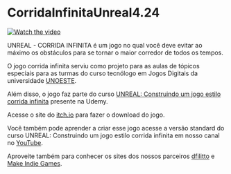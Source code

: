 # CorridaInfinitaUnreal4.24

[![Watch the video](https://img.itch.zone/aW1nLzQ0OTkyMzEuanBn/347x500/gRS2b2.jpg)](https://youtu.be/YWO6EMCddSk)

UNREAL - CORRIDA INFINITA  é um jogo no qual você deve evitar ao máximo os obstáculos para se tornar o maior corredor de todos os tempos.

O jogo corrida infinita serviu como projeto para as aulas de tópicos especiais  para as turmas do curso tecnólogo em Jogos Digitais da universidade [UNOESTE](http://unoeste.br/).

Além disso, o jogo faz parte do curso [UNREAL: Construindo um jogo estilo corrida infinita](https://www.udemy.com/course/unreal-construindo-um-jogo-estilo-corrida-infinita/?referralCode=F976BF212C45AE70FC31) presente na Udemy.  

Acesse o site do [itch.io](https://danilofilitto.itch.io/unreal-corrida-infinita) para fazer o download do jogo. 

Você também pode aprender a criar esse jogo acesse a versão standard do curso UNREAL: Construindo um jogo estilo corrida infinita em nosso canal no [YouTube](https://www.youtube.com/danilofilittoppr).

Aproveite também para conhecer os sites dos nossos parceiros  [dfilitto](https://dfilitto.com.br/) e [Make Indie Games](https://www.makeindiegames.com.br/).
